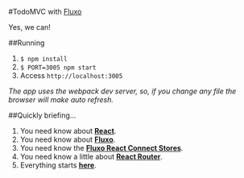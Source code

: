 #TodoMVC with [Fluxo](https://github.com/samuelsimoes/fluxo)

Yes, we can!

##Running

1. `$ npm install`
2. `$ PORT=3005 npm start`
3. Access `http://localhost:3005`

_The app uses the webpack dev server, so, if you change any file the browser will make auto refresh._

##Quickly briefing...
1. You need know about **[React](https://facebook.github.io/react/)**.
2. You need know about **[Fluxo](https://github.com/samuelsimoes/fluxo)**.
3. You need know the **[Fluxo React Connect Stores](https://github.com/fluxo-js/fluxo-react-connect-stores)**.
4. You need know a little about **[React Router](https://github.com/rackt/react-router)**.
5. Everything starts **[here](https://github.com/samuelsimoes/todomvc-fluxo/blob/master/src/app.js#L15-L18)**.

